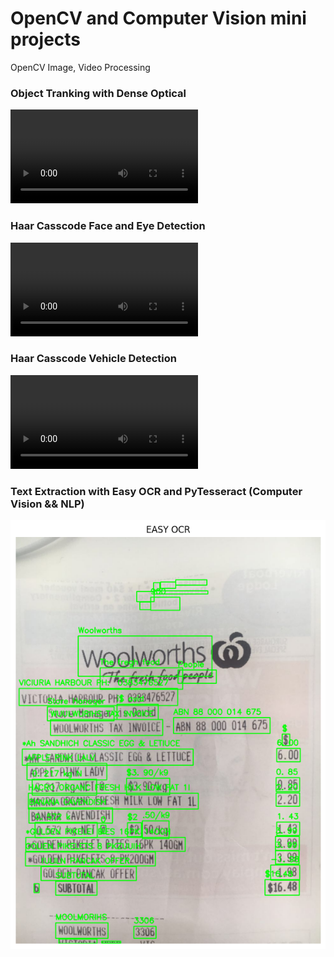 # OpenCV and Computer Vision mini projects
OpenCV Image, Video Processing

### Object Tranking with Dense Optical
<video controls src="Object Tracking/dense_optical_flow_walking.mp4" title="Object Tracking"></video>

### Haar Casscode Face and Eye Detection
<video controls src="Haar Casscode Object Detection/Face Detection/20240411-1123-52.9309883.mp4" title="Face Detection"></video>

### Haar Casscode Vehicle Detection
<video controls src="Haar Casscode Object Detection/Vehicle and Pedastrian Detection/cars_output.mp4" title="Vehicle Detection"></video>

### Text Extraction with Easy OCR and PyTesseract (Computer Vision && NLP)
![alt text](image.png)